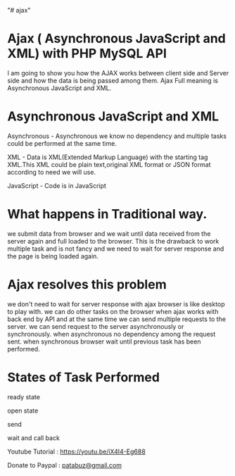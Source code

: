 "# ajax" 

Ajax ( Asynchronous JavaScript and XML) with PHP MySQL API
==========================================================

I am going to show you how the AJAX works between client  side and Server side 
and how the data 
is being passed among them.
Ajax Full meaning is Asynchronous JavaScript and XML.

Asynchronous JavaScript and XML
==================================
Asynchronous - Asynchronous we know no dependency and multiple tasks could be performed at the same time.

XML        - Data is XML(Extended Markup Language) with the starting tag XML.This XML  could be plain text,original XML format or JSON format according to need we will use.

JavaScript - Code is in JavaScript

What happens in Traditional way.
=========================================
we submit data from browser and we wait until data received from the server again and full loaded to the browser.
This is the drawback to work multiple task and is not fancy and we need to wait for server 
response and the page is being loaded again.

Ajax resolves this problem
=============================================
we don't need to wait for server response 
with ajax browser is like desktop to play with.
we can do other tasks on the browser when ajax works 
with back end by API and 
at the same time we can send multiple requests to the server.
we can send request to the server asynchronously or synchronously.
when asynchronous no dependency among the request sent.
when synchronous browser wait until previous task has been performed.

States of Task Performed
========================================
ready state

open state

send 

wait and call back


Youtube Tutorial : https://youtu.be/iX4I4-Eg688


Donate to Paypal : patabuz@gmail.com
